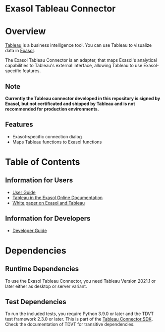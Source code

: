 # Exasol Tableau Connector

<!-- add logo and banners here -->

# Overview

[Tableau](https://www.tableau.com/) is a business intelligence tool. You can use Tableau to visualize data in [Exasol](https://www.exasol.com).

The Exasol Tableau Connector is an adapter, that maps Exasol's analytical capabilities to Tableau's external interface, allowing Tableau to use Exasol-specific features.

## Note

**Currently the Tableau connector developed in this repository is signed by Exasol, but not certificated and shipped by Tableau and is not recommended for production environments.**

## Features

* Exasol-specific connection dialog
* Maps Tableau functions to Exasol functions


# Table of Contents

## Information for Users

* [User Guide](doc/user_guide/user_guide.md)
* [Tableau in the Exasol Online Documentation](https://docs.exasol.com/connect_exasol/bi_tools/tableau.htm)
* [White paper on Exasol and Tableau](https://www.exasol.com/resource/tableau-exasol-better-together/)

## Information for Developers

* [Developer Guide](doc/developer_guide/developer_guide.md)

# Dependencies

## Runtime Dependencies

To use the Exasol Tableau Connector, you need Tableau Version 2021.1 or later either as desktop or server variant.

## Test Dependencies

To run the included tests, you require Python 3.9.0 or later and the TDVT test framework 2.3.0 or later. This is part of the [Tableau Connector SDK](https://github.com/tableau/connector-plugin-sdk). Check the documentation of TDVT for transitive dependencies.
